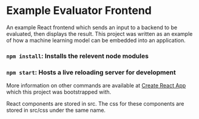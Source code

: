 # Example Evaluator Frontend
An example React frontend which sends an input to a backend to be evaluated, then displays the result.
This project was written as an example of how a machine learning model can be embedded into an application.

### `npm install`: Installs the relevent node modules
### `npm start`: Hosts a live reloading server for development

More information on other commands are available at [Create React App](https://github.com/facebook/create-react-app) which this project was bootstrapped with.

React components are stored in src.
The css for these components are stored in src/css under the same name.
